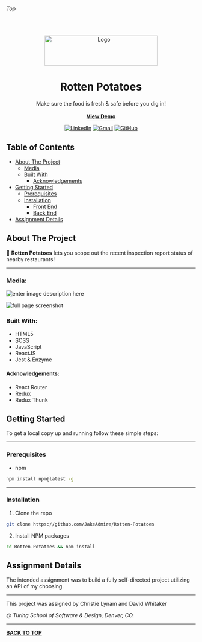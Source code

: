 ###### Top

<br />
<p align="center">
  <a href="https://github.com/JakeAdmire/Rotten-Potatoes">
    <img src="https://user-images.githubusercontent.com/44077214/71378023-7a3d4280-2583-11ea-93c7-607842c622e2.png" alt="Logo" width="300" height="80">
  </a>
  <h1 align="center">Rotten Potatoes</h1>
  <p align="center">
    Make sure the food is fresh & safe before you dig in!
    <br />
    <br />
    <b><a href="https://jakeadmire.github.io/Rotten-Potatoes/">View Demo</a></b>
  </p>
</p>
<div align="center">

[![LinkedIn][linkedin-shield]][linkedin-url] [![Gmail][gmail-shield]][gmail-url] [![GitHub][github-shield]][github-url]
</div>

## Table of Contents

- [About The Project](#About-The-Project)
  - [Media](#Media)
  - [Built With](#Built-With)
    - [Acknowledgements](#Acknowledgements)
- [Getting Started](#Getting-Started)
  - [Prerequisites](#Prerequisites)
  - [Installation](#Installation)
    - [Front End](#Installation)
    - [Back End](#API-Installation-Instructions)
- [Assignment Details](#Assignment-Details)

## About The Project

🥔 **Rotten Potatoes** lets you scope out the recent inspection report status of nearby restaurants!

---

### Media:

![enter image description here](https://user-images.githubusercontent.com/44077214/71390039-ef2c6e80-25bb-11ea-869e-6c029b660860.png)

![full page screenshot](https://user-images.githubusercontent.com/44077214/71389563-1c781d00-25ba-11ea-91a5-e31c7f2e54fe.png)

### Built With:
- HTML5
- SCSS 
- JavaScript
- ReactJS
- Jest & Enzyme

#### Acknowledgements:
- React Router
- Redux
- Redux Thunk

## Getting Started

To get a local copy up and running follow these simple steps:

---

### Prerequisites

* npm
```sh
npm install npm@latest -g
```

---

### Installation

1. Clone the repo
```sh
git clone https://github.com/JakeAdmire/Rotten-Potatoes
```
2. Install NPM packages
```sh
cd Rotten-Potatoes && npm install
```

## Assignment Details

The intended assignment was to build a fully self-directed project utilizing an API of my choosing. 

---

This project was assigned by Christie Lynam and David Whitaker

_@ Turing School of Software & Design, Denver, CO._

---

**[BACK TO TOP](#top)**

<!-- URL References  -->
[linkedin-shield]: https://img.shields.io/badge/-LinkedIn-0077b5.svg?style=for-the-badge&logo=linkedin
[linkedin-url]: https://linkedin.com/in/jakeadmire

[gmail-shield]: https://img.shields.io/badge/-Email-red.svg?style=for-the-badge&logo=gmail&logoColor=white
[gmail-url]: mailto:jakeadmire1@gmail.com

[github-shield]: https://img.shields.io/badge/dynamic/json?label=Follow&query=length&url=https://api.github.com/users/jakeadmire/followers&style=for-the-badge&logo=github
[github-url]: https://github.com/JakeAdmire/
